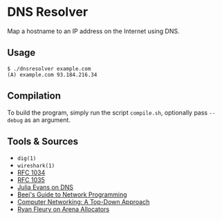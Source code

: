 # DNS Resolver

Map a hostname to an IP address on the Internet using DNS.


## Usage

```shell
$ ./dnsresolver example.com
(A) example.com 93.184.216.34
```

## Compilation

To build the program, simply run the script `compile.sh`, optionally pass
`--debug` as an argument.


## Tools & Sources

- `dig(1)`
- `wireshark(1)`
- [RFC 1034](https://www.rfc-editor.org/rfc/rfc1034)
- [RFC 1035](https://www.rfc-editor.org/rfc/rfc1035)
- [Julia Evans on DNS](https://jvns.ca/categories/dns/)
- [Beej's Guide to Network Programming](https://beej.us/guide/bgnet/)
- [Computer Networking: A Top-Down Approach](https://gaia.cs.umass.edu/kurose_ross/online_lectures.htm)
- [Ryan Fleury on Arena Allocators](https://www.rfleury.com/p/untangling-lifetimes-the-arena-allocator)
